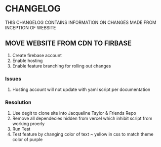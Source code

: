 # CHANGELOG
THIS CHANGELOG CONTAINS INFORMATION ON CHANGES MADE FROM INCEPTION OF WEBSITE

## MOVE WEBSITE FROM CDN TO FIRBASE
1. Create firebase account
2. Enable hosting 
3. Enable feature branching for rolling out changes

### Issues
1. Hosting account will not update with yaml script per documentation

### Resolution
1. Use degit to clone site into Jacqueline Taylor & Friends Repo
2. Remove all dependecies hidden from vercel which inhibit script from working proerly
3. Run Test 
4. Test feature by changing color of text ~ yellow in css to match theme color of purple